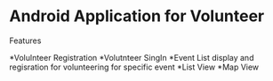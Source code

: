 # Android Application for Volunteer

<p> Features</p>
  *Volulnteer Registration
  *Volutnteer SingIn
  *Event List display and regisration for volunteering for specific event
    *List View
    *Map View
